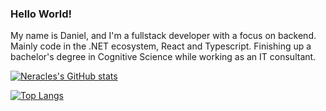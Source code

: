 ### Hello World! 
My name is Daniel, and I'm a fullstack developer with a focus on backend. 
Mainly code in the .NET ecosystem, React and Typescript.
Finishing up a bachelor's degree in Cognitive Science while working as an IT consultant.
    

[![Neracles's GitHub stats](https://github-readme-stats.vercel.app/api?username=Neracles&count_private=true&show_icons=true&theme=vision-friendly-dark)](https://github.com/Neracles/github-readme-stats)

[![Top Langs](https://github-readme-stats.vercel.app/api/top-langs/?username=Neracles&theme=vision-friendly-dark)](https://github.com/Neracles/github-readme-stats)
<!--
**Neracles/Neracles** is a ✨ _special_ ✨ repository because its `README.md` (this file) appears on your GitHub profile.

Here are some ideas to get you started:

- 🔭 I’m currently working on ...
- 🌱 I’m currently learning ...
- 👯 I’m looking to collaborate on ...
- 🤔 I’m looking for help with ...
- 💬 Ask me about ...
- 📫 How to reach me: ...
- 😄 Pronouns: ...
- ⚡ Fun fact: ...
-->
